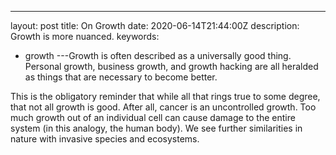 ---
layout: post
title: On Growth
date: 2020-06-14T21:44:00Z
description: Growth is more nuanced.
keywords:
  - growth
---Growth is often described as a universally good thing. Personal growth, business growth, and growth hacking are all heralded as things that are necessary to become better.

This is the obligatory reminder that while all that rings true to some degree, that not all growth is good. After all, cancer is an uncontrolled growth. Too much growth out of an individual cell can cause damage to the entire system (in this analogy, the human body). We see further similarities in nature with invasive species and ecosystems.

